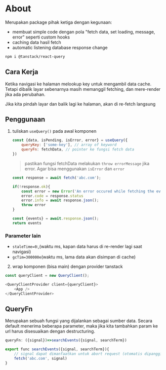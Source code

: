 # About

Merupakan package pihak ketiga dengan kegunaan:

- membuat simple code dengan pola "fetch data, set loading, message, error" seperti custom hooks
- caching data hasil fetch
- automatic listening database response change

```bash
npm i @tanstack/react-query
```

## Cara Kerja

Ketika navigasi ke halaman melookup key untuk mengambil data cache. Tetapi dibalik layar sebenarnya masih memanggil fetching, dan mere-render jika ada perubahan.

Jika kita pindah layar dan balik lagi ke halaman, akan di re-fetch langsung

## Penggunaan

1. tuliskan `useQuery()` pada awal komponen

    ```js
    const {data, isPending, isError, error} = useQuery({
        queryKey: ['some-key'], // array of keyword
        queryFn: fetchData, // pointer ke fungsi fetch data
    })
    ```

    > pastikan fungsi fetchData melakukan `throw errorMessage` jika error. Agar bisa menggunakan `isError` dan `error`

    ```js
    const response = await fetch('abc.com');

    if(!response.ok){
        const error = new Error('An error occured while fetching the events')
        error.code = response.status
        error.info = await response.json();
        throw error
    }

    const {events} = await.response.json();
    return events
    ```

### Parameter lain

- `staleTime=0`:,(waktu ms, kapan data harus di re-render lagi saat navigasi)
- `gcTim=300000e`(waktu ms, lama data akan disimpan di cache)

2. wrap komponen (bisa main) dengan provider tanstack

```js
const queryClient = new QueryClient();

<QueryClientProvider client={queryClient}>
    <App />
</QueryClientProvider>
```

## QueryFn

Merupakan sebuah fungsi yang dijalankan sebagai sumber data. Secara default menerima beberapa parameter, maka jika kita tambahkan param ke url harus disesuaikan dengan destructuring.

```js
queryFn: ({signal})=>searchEvents({signal, searchTerm})

export func searchEvents({signal, searchTerm}){
    // signal dapat dimanfaatkan untuk abort request (otomatis dipanggil ketika pindah halaman)
    fetch('abc.com', signal)
}
```
